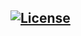 [![License](https://img.shields.io/badge/License-Apache%202.0-blue.svg)](https://opensource.org/licenses/Apache-2.0)
---
